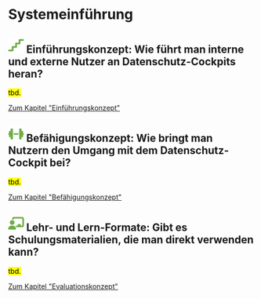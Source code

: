 # Systemeinführung

## **![](../assets/images/stairs.svg) Einführungskonzept:** Wie führt man interne und externe Nutzer an Datenschutz-Cockpits heran?

<mark>tbd.</mark>

[Zum Kapitel "Einführungskonzept"](<Einführungskonzept>)

## **![](../assets/images/dumbbell.svg) Befähigungskonzept:** Wie bringt man Nutzern den Umgang mit dem Datenschutz-Cockpit bei?

<mark>tbd.</mark>

[Zum Kapitel "Befähigungskonzept"](<Befähigungskonzept>)

## **![](../assets/images/teacher.svg) Lehr- und Lern-Formate:** Gibt es Schulungsmaterialien, die man direkt verwenden kann?

<mark>tbd.</mark>

[Zum Kapitel "Evaluationskonzept"](<Evaluationskonzept>)